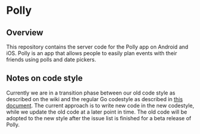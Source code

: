 # Polly

## Overview
This repository contains the server code for the Polly app on Android and iOS. Polly is an app that allows people to easily plan events with their friends using polls and date pickers.

## Notes on code style
Currently we are in a transition phase between our old code style as described on the wiki and the regular Go codestyle as described in [this document](https://golang.org/doc/effective_go.html). The current approach is to write new code in the new codestyle, while we update the old code at a later point in time. The old code will be adopted to the new style after the issue list is finished for a beta release of Polly. 
